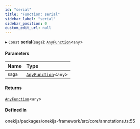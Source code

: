 ```yaml
---
id: "serial"
title: "Function: serial"
sidebar_label: "serial"
sidebar_position: 0
custom_edit_url: null
---
```


▸ `Const` **serial**(`saga`): [`AnyFunction`](../types/AnyFunction.md)<`any`\>

#### Parameters

| Name | Type |
| :------ | :------ |
| `saga` | [`AnyFunction`](../types/AnyFunction.md)<`any`\> |

#### Returns

[`AnyFunction`](../types/AnyFunction.md)<`any`\>

#### Defined in

onekijs/packages/onekijs-framework/src/core/annotations.ts:55
